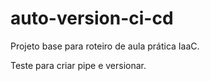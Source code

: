 # auto-version-ci-cd
Projeto base para roteiro de aula prática IaaC.

Teste para criar pipe e versionar.
